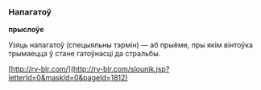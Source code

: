 ### Напагатоў
**прыслоўе**

Узяць напагатоў (спецыяльны тэрмін) — аб прыёме, пры якім вінтоўка трымаецца ў стане гатоўнасці да стральбы.

<a rel="author">[http://rv-blr.com/](http://rv-blr.com/slounik.jsp?letterId=0&maskId=0&pageId=1812)</a>
